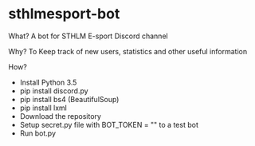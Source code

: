 # sthlmesport-bot

What?
A bot for STHLM E-sport Discord channel

Why?
To Keep track of new users, statistics and other useful information

How?
- Install Python 3.5
- pip install discord.py
- pip install bs4 (BeautifulSoup)
- pip install lxml
- Download the repository
- Setup secret.py file with BOT_TOKEN = "" to a test bot
- Run bot.py
